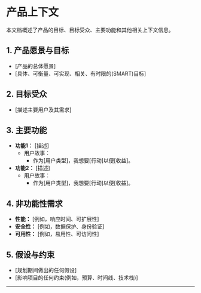# 产品上下文

本文档概述了产品的目标、目标受众、主要功能和其他相关上下文信息。

## 1. 产品愿景与目标
*   [产品的总体愿景]
*   [具体、可衡量、可实现、相关、有时限的(SMART)目标]

## 2. 目标受众
*   [描述主要用户及其需求]

## 3. 主要功能
*   **功能1：** [描述]
    *   用户故事：
        *   作为[用户类型]，我想要[行动]以便[收益]。
*   **功能2：** [描述]
    *   用户故事：
        *   作为[用户类型]，我想要[行动]以便[收益]。

## 4. 非功能性需求
*   **性能：** [例如，响应时间、可扩展性]
*   **安全性：** [例如，数据保护、身份验证]
*   **可用性：** [例如，易用性、可访问性]

## 5. 假设与约束
*   [规划期间做出的任何假设]
*   [影响项目的任何约束(例如，预算、时间线、技术栈)]

---